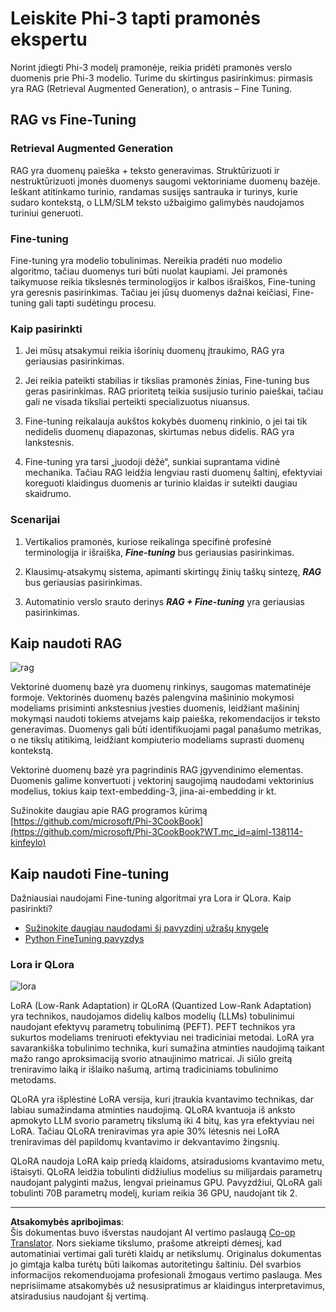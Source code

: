 <!--
CO_OP_TRANSLATOR_METADATA:
{
  "original_hash": "743d7e9cb9c4e8ea642d77bee657a7fa",
  "translation_date": "2025-09-12T14:43:36+00:00",
  "source_file": "md/03.FineTuning/LetPhi3gotoIndustriy.md",
  "language_code": "lt"
}
-->
# **Leiskite Phi-3 tapti pramonės ekspertu**

Norint įdiegti Phi-3 modelį pramonėje, reikia pridėti pramonės verslo duomenis prie Phi-3 modelio. Turime du skirtingus pasirinkimus: pirmasis yra RAG (Retrieval Augmented Generation), o antrasis – Fine Tuning.

## **RAG vs Fine-Tuning**

### **Retrieval Augmented Generation**

RAG yra duomenų paieška + teksto generavimas. Struktūrizuoti ir nestruktūrizuoti įmonės duomenys saugomi vektoriniame duomenų bazėje. Ieškant atitinkamo turinio, randamas susijęs santrauka ir turinys, kurie sudaro kontekstą, o LLM/SLM teksto užbaigimo galimybės naudojamos turiniui generuoti.

### **Fine-tuning**

Fine-tuning yra modelio tobulinimas. Nereikia pradėti nuo modelio algoritmo, tačiau duomenys turi būti nuolat kaupiami. Jei pramonės taikymuose reikia tikslesnės terminologijos ir kalbos išraiškos, Fine-tuning yra geresnis pasirinkimas. Tačiau jei jūsų duomenys dažnai keičiasi, Fine-tuning gali tapti sudėtingu procesu.

### **Kaip pasirinkti**

1. Jei mūsų atsakymui reikia išorinių duomenų įtraukimo, RAG yra geriausias pasirinkimas.

2. Jei reikia pateikti stabilias ir tikslias pramonės žinias, Fine-tuning bus geras pasirinkimas. RAG prioritetą teikia susijusio turinio paieškai, tačiau gali ne visada tiksliai perteikti specializuotus niuansus.

3. Fine-tuning reikalauja aukštos kokybės duomenų rinkinio, o jei tai tik nedidelis duomenų diapazonas, skirtumas nebus didelis. RAG yra lankstesnis.

4. Fine-tuning yra tarsi „juodoji dėžė“, sunkiai suprantama vidinė mechanika. Tačiau RAG leidžia lengviau rasti duomenų šaltinį, efektyviai koreguoti klaidingus duomenis ar turinio klaidas ir suteikti daugiau skaidrumo.

### **Scenarijai**

1. Vertikalios pramonės, kuriose reikalinga specifinė profesinė terminologija ir išraiška, ***Fine-tuning*** bus geriausias pasirinkimas.

2. Klausimų-atsakymų sistema, apimanti skirtingų žinių taškų sintezę, ***RAG*** bus geriausias pasirinkimas.

3. Automatinio verslo srauto derinys ***RAG + Fine-tuning*** yra geriausias pasirinkimas.

## **Kaip naudoti RAG**

![rag](../../../../imgs/03/intro/rag.png)

Vektorinė duomenų bazė yra duomenų rinkinys, saugomas matematinėje formoje. Vektorinės duomenų bazės palengvina mašininio mokymosi modeliams prisiminti ankstesnius įvesties duomenis, leidžiant mašininį mokymąsi naudoti tokiems atvejams kaip paieška, rekomendacijos ir teksto generavimas. Duomenys gali būti identifikuojami pagal panašumo metrikas, o ne tikslų atitikimą, leidžiant kompiuterio modeliams suprasti duomenų kontekstą.

Vektorinė duomenų bazė yra pagrindinis RAG įgyvendinimo elementas. Duomenis galime konvertuoti į vektorinį saugojimą naudodami vektorinius modelius, tokius kaip text-embedding-3, jina-ai-embedding ir kt.

Sužinokite daugiau apie RAG programos kūrimą [https://github.com/microsoft/Phi-3CookBook](https://github.com/microsoft/Phi-3CookBook?WT.mc_id=aiml-138114-kinfeylo)

## **Kaip naudoti Fine-tuning**

Dažniausiai naudojami Fine-tuning algoritmai yra Lora ir QLora. Kaip pasirinkti?
- [Sužinokite daugiau naudodami šį pavyzdinį užrašų knygelę](../../../../code/04.Finetuning/Phi_3_Inference_Finetuning.ipynb)
- [Python FineTuning pavyzdys](../../../../code/04.Finetuning/FineTrainingScript.py)

### **Lora ir QLora**

![lora](../../../../imgs/03/intro/qlora.png)

LoRA (Low-Rank Adaptation) ir QLoRA (Quantized Low-Rank Adaptation) yra technikos, naudojamos didelių kalbos modelių (LLMs) tobulinimui naudojant efektyvų parametrų tobulinimą (PEFT). PEFT technikos yra sukurtos modeliams treniruoti efektyviau nei tradiciniai metodai. 
LoRA yra savarankiška tobulinimo technika, kuri sumažina atminties naudojimą taikant mažo rango aproksimaciją svorio atnaujinimo matricai. Ji siūlo greitą treniravimo laiką ir išlaiko našumą, artimą tradiciniams tobulinimo metodams.

QLoRA yra išplėstinė LoRA versija, kuri įtraukia kvantavimo technikas, dar labiau sumažindama atminties naudojimą. QLoRA kvantuoja iš anksto apmokyto LLM svorio parametrų tikslumą iki 4 bitų, kas yra efektyviau nei LoRA. Tačiau QLoRA treniravimas yra apie 30% lėtesnis nei LoRA treniravimas dėl papildomų kvantavimo ir dekvantavimo žingsnių.

QLoRA naudoja LoRA kaip priedą klaidoms, atsiradusioms kvantavimo metu, ištaisyti. QLoRA leidžia tobulinti didžiulius modelius su milijardais parametrų naudojant palyginti mažus, lengvai prieinamus GPU. Pavyzdžiui, QLoRA gali tobulinti 70B parametrų modelį, kuriam reikia 36 GPU, naudojant tik 2.

---

**Atsakomybės apribojimas**:  
Šis dokumentas buvo išverstas naudojant AI vertimo paslaugą [Co-op Translator](https://github.com/Azure/co-op-translator). Nors siekiame tikslumo, prašome atkreipti dėmesį, kad automatiniai vertimai gali turėti klaidų ar netikslumų. Originalus dokumentas jo gimtąja kalba turėtų būti laikomas autoritetingu šaltiniu. Dėl svarbios informacijos rekomenduojama profesionali žmogaus vertimo paslauga. Mes neprisiimame atsakomybės už nesusipratimus ar klaidingus interpretavimus, atsiradusius naudojant šį vertimą.